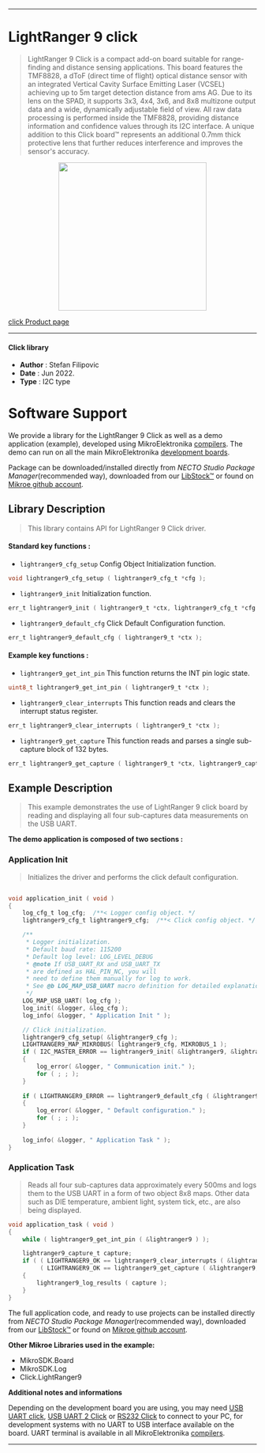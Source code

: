 
---
# LightRanger 9 click

> LightRanger 9 Click is a compact add-on board suitable for range-finding and distance sensing applications. This board features the TMF8828, a dToF (direct time of flight) optical distance sensor with an integrated Vertical Cavity Surface Emitting Laser (VCSEL) achieving up to 5m target detection distance from ams AG. Due to its lens on the SPAD, it supports 3x3, 4x4, 3x6, and 8x8 multizone output data and a wide, dynamically adjustable field of view. All raw data processing is performed inside the TMF8828, providing distance information and confidence values through its I2C interface. A unique addition to this Click board™ represents an additional 0.7mm thick protective lens that further reduces interference and improves the sensor's accuracy.

<p align="center">
  <img src="https://download.mikroe.com/images/click_for_ide/lightranger9_click.png" height=300px>
</p>

[click Product page](https://www.mikroe.com/lightranger-9-click)

---


#### Click library

- **Author**        : Stefan Filipovic
- **Date**          : Jun 2022.
- **Type**          : I2C type


# Software Support

We provide a library for the LightRanger 9 Click
as well as a demo application (example), developed using MikroElektronika
[compilers](https://www.mikroe.com/necto-studio).
The demo can run on all the main MikroElektronika [development boards](https://www.mikroe.com/development-boards).

Package can be downloaded/installed directly from *NECTO Studio Package Manager*(recommended way), downloaded from our [LibStock&trade;](https://libstock.mikroe.com) or found on [Mikroe github account](https://github.com/MikroElektronika/mikrosdk_click_v2/tree/master/clicks).

## Library Description

> This library contains API for LightRanger 9 Click driver.

#### Standard key functions :

- `lightranger9_cfg_setup` Config Object Initialization function.
```c
void lightranger9_cfg_setup ( lightranger9_cfg_t *cfg );
```

- `lightranger9_init` Initialization function.
```c
err_t lightranger9_init ( lightranger9_t *ctx, lightranger9_cfg_t *cfg );
```

- `lightranger9_default_cfg` Click Default Configuration function.
```c
err_t lightranger9_default_cfg ( lightranger9_t *ctx );
```

#### Example key functions :

- `lightranger9_get_int_pin` This function returns the INT pin logic state.
```c
uint8_t lightranger9_get_int_pin ( lightranger9_t *ctx );
```

- `lightranger9_clear_interrupts` This function reads and clears the interrupt status register.
```c
err_t lightranger9_clear_interrupts ( lightranger9_t *ctx );
```

- `lightranger9_get_capture` This function reads and parses a single sub-capture block of 132 bytes.
```c
err_t lightranger9_get_capture ( lightranger9_t *ctx, lightranger9_capture_t *capture );
```

## Example Description

> This example demonstrates the use of LightRanger 9 click board by reading and displaying all four sub-captures data measurements on the USB UART.

**The demo application is composed of two sections :**

### Application Init

> Initializes the driver and performs the click default configuration.

```c

void application_init ( void )
{
    log_cfg_t log_cfg;  /**< Logger config object. */
    lightranger9_cfg_t lightranger9_cfg;  /**< Click config object. */

    /** 
     * Logger initialization.
     * Default baud rate: 115200
     * Default log level: LOG_LEVEL_DEBUG
     * @note If USB_UART_RX and USB_UART_TX 
     * are defined as HAL_PIN_NC, you will 
     * need to define them manually for log to work. 
     * See @b LOG_MAP_USB_UART macro definition for detailed explanation.
     */
    LOG_MAP_USB_UART( log_cfg );
    log_init( &logger, &log_cfg );
    log_info( &logger, " Application Init " );

    // Click initialization.
    lightranger9_cfg_setup( &lightranger9_cfg );
    LIGHTRANGER9_MAP_MIKROBUS( lightranger9_cfg, MIKROBUS_1 );
    if ( I2C_MASTER_ERROR == lightranger9_init( &lightranger9, &lightranger9_cfg ) ) 
    {
        log_error( &logger, " Communication init." );
        for ( ; ; );
    }
    
    if ( LIGHTRANGER9_ERROR == lightranger9_default_cfg ( &lightranger9 ) )
    {
        log_error( &logger, " Default configuration." );
        for ( ; ; );
    }
    
    log_info( &logger, " Application Task " );
}

```

### Application Task

> Reads all four sub-captures data approximately every 500ms and logs them to the USB UART
in a form of two object 8x8 maps. Other data such as DIE temperature, ambient light, system tick, etc., are also being displayed.

```c
void application_task ( void )
{
    while ( lightranger9_get_int_pin ( &lightranger9 ) );

    lightranger9_capture_t capture;
    if ( ( LIGHTRANGER9_OK == lightranger9_clear_interrupts ( &lightranger9 ) ) && 
         ( LIGHTRANGER9_OK == lightranger9_get_capture ( &lightranger9, &capture ) ) )
    {
        lightranger9_log_results ( capture );
    }
}
```

The full application code, and ready to use projects can be installed directly from *NECTO Studio Package Manager*(recommended way), downloaded from our [LibStock&trade;](https://libstock.mikroe.com) or found on [Mikroe github account](https://github.com/MikroElektronika/mikrosdk_click_v2/tree/master/clicks).

**Other Mikroe Libraries used in the example:**

- MikroSDK.Board
- MikroSDK.Log
- Click.LightRanger9

**Additional notes and informations**

Depending on the development board you are using, you may need
[USB UART click](https://www.mikroe.com/usb-uart-click),
[USB UART 2 Click](https://www.mikroe.com/usb-uart-2-click) or
[RS232 Click](https://www.mikroe.com/rs232-click) to connect to your PC, for
development systems with no UART to USB interface available on the board. UART
terminal is available in all MikroElektronika
[compilers](https://shop.mikroe.com/compilers).

---
